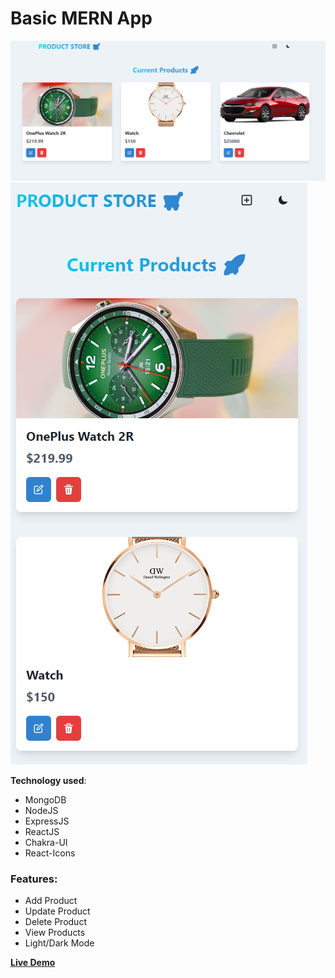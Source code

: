 # Basic MERN App

![Preview](Demo_1.png)
![Responsive](Demo_1_Responsive.png)

**Technology used**: 
- MongoDB
- NodeJS
- ExpressJS
- ReactJS
- Chakra-UI
- React-Icons

### Features:
- Add Product
- Update Product
- Delete Product
- View Products
- Light/Dark Mode

[**Live Demo**](https://basic-mern-app-8a2z.onrender.com)
